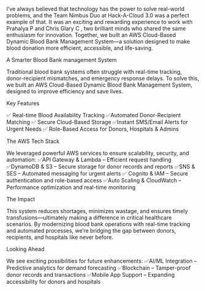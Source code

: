 I’ve always believed that technology has the power to solve real-world problems, and the  Team Nimbus Duo at Hack-A-Cloud 3.0 was a perfect example of that. It was an exciting and rewarding experience to work with Prahalya P and Chris Glary C , two brilliant minds who shared the same enthusiasm for innovation. Together, we built an AWS Cloud-Based Dynamic Blood Bank Management System—a solution designed to make blood donation more efficient, accessible, and life-saving.

 A Smarter  Blood Bank management System

Traditional blood bank systems often struggle with real-time tracking, donor-recipient mismatches, and emergency response delays. To solve this, we built an AWS Cloud-Based Dynamic Blood Bank Management System, designed to improve efficiency and save lives.

Key Features

✅ Real-time Blood Availability Tracking 
✅Automated Donor-Recipient Matching
✅ Secure Cloud-Based Storage 
✅Instant SMS/Email Alerts for Urgent Needs
✅ Role-Based Access for Donors, Hospitals & Admins

The AWS Tech Stack

We leveraged powerful AWS services to ensure scalability, security, and automation:
 ✅API Gateway & Lambda – Efficient request handling 
 ✅DynamoDB & S3 – Secure storage for donor records and reports 
 ✅SNS & SES – Automated messaging for urgent alerts 
 ✅ Cognito & IAM – Secure authentication and role-based access 
 ✅Auto Scaling & CloudWatch – Performance optimization and real-time monitoring

The Impact

This system reduces shortages, minimizes wastage, and ensures timely transfusions—ultimately making a difference in critical healthcare scenarios. By modernizing blood bank operations with real-time tracking and automated processes, we’re bridging the gap between donors, recipients, and hospitals like never before.

Looking Ahead

We see exciting possibilities for future enhancements:
 ✅AI/ML Integration – Predictive analytics for demand forecasting 
 ✅Blockchain – Tamper-proof donor records and transactions 
 ✅Mobile App Support – Expanding accessibility for donors and hospitals
